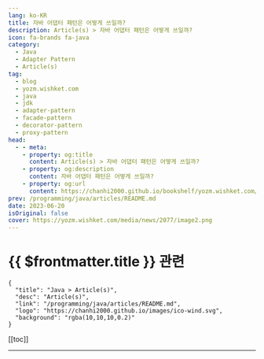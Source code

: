 ```yaml
---
lang: ko-KR
title: 자바 어댑터 패턴은 어떻게 쓰일까?
description: Article(s) > 자바 어댑터 패턴은 어떻게 쓰일까?
icon: fa-brands fa-java
category: 
  - Java
  - Adapter Pattern
  - Article(s)
tag: 
  - blog
  - yozm.wishket.com
  - java
  - jdk
  - adapter-pattern
  - facade-pattern
  - decorator-pattern
  - proxy-pattern
head:
  - - meta:
    - property: og:title
      content: Article(s) > 자바 어댑터 패턴은 어떻게 쓰일까?
    - property: og:description
      content: 자바 어댑터 패턴은 어떻게 쓰일까?
    - property: og:url
      content: https://chanhi2000.github.io/bookshelf/yozm.wishket.com/2077.html
prev: /programming/java/articles/README.md
date: 2023-06-20
isOriginal: false
cover: https://yozm.wishket.com/media/news/2077/image2.png
---
```


# {{ $frontmatter.title }} 관련

```component VPCard
{
  "title": "Java > Article(s)",
  "desc": "Article(s)",
  "link": "/programming/java/articles/README.md",
  "logo": "https://chanhi2000.github.io/images/ico-wind.svg",
  "background": "rgba(10,10,10,0.2)"
}
```

[[toc]]

---

<SiteInfo
  name="자바 어댑터 패턴은 어떻게 쓰일까? | 요즘IT"
  desc="이번 글을 시작으로 실제 자바 프로젝트에서 디자인 패턴을 어떻게 사용하는지 정리하고자 합니다. 첫 번째 주제로 자바 라이브러리와 프레임워크에서 자주 쓰이는 어댑터 패턴(Adapter Pattern)에 대해 알아볼 텐데요. 이후 몇 편의 자바 디자인 패턴 시리즈를 통해 각 디자인 패턴의 장단점과 구현 방법을 정리하고, 실제 프로젝트에서 어떻게 활용하는지 살펴보겠습니다."
  url="https://yozm.wishket.com/magazine/detail/2077/"
  logo="https://yozm.wishket.com/favicon.ico"
  preview="https://yozm.wishket.com/media/news/2077/image2.png"/>

<!-- TODO: 작성 -->


